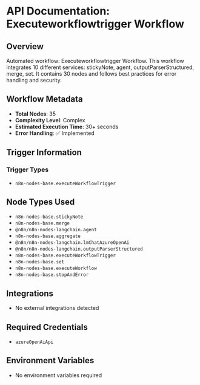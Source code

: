 # API Documentation: Executeworkflowtrigger Workflow

## Overview
Automated workflow: Executeworkflowtrigger Workflow. This workflow integrates 10 different services: stickyNote, agent, outputParserStructured, merge, set. It contains 30 nodes and follows best practices for error handling and security.

## Workflow Metadata
- **Total Nodes**: 35
- **Complexity Level**: Complex
- **Estimated Execution Time**: 30+ seconds
- **Error Handling**: ✅ Implemented

## Trigger Information
### Trigger Types
- `n8n-nodes-base.executeWorkflowTrigger`

## Node Types Used
- `n8n-nodes-base.stickyNote`
- `n8n-nodes-base.merge`
- `@n8n/n8n-nodes-langchain.agent`
- `n8n-nodes-base.aggregate`
- `@n8n/n8n-nodes-langchain.lmChatAzureOpenAi`
- `@n8n/n8n-nodes-langchain.outputParserStructured`
- `n8n-nodes-base.executeWorkflowTrigger`
- `n8n-nodes-base.set`
- `n8n-nodes-base.executeWorkflow`
- `n8n-nodes-base.stopAndError`

## Integrations
- No external integrations detected

## Required Credentials
- `azureOpenAiApi`

## Environment Variables
- No environment variables required

